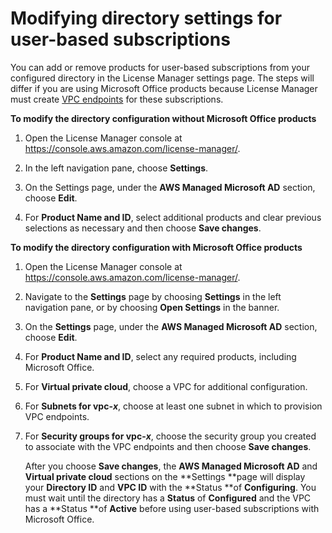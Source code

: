 # Modifying directory settings for user\-based subscriptions<a name="user-based-subscriptions-modify-ad"></a>

You can add or remove products for user\-based subscriptions from your configured directory in the License Manager settings page\. The steps will differ if you are using Microsoft Office products because License Manager must create [VPC endpoints](https://docs.aws.amazon.com/vpc/latest/privatelink/what-is-privatelink.html) for these subscriptions\.

**To modify the directory configuration without Microsoft Office products**

1. Open the License Manager console at [https://console\.aws\.amazon\.com/license\-manager/](https://console.aws.amazon.com/license-manager/)\.

1. In the left navigation pane, choose **Settings**\.

1. On the Settings page, under the **AWS Managed Microsoft AD** section, choose **Edit**\.

1. For **Product Name and ID**, select additional products and clear previous selections as necessary and then choose **Save changes**\.

**To modify the directory configuration with Microsoft Office products**

1. Open the License Manager console at [https://console\.aws\.amazon\.com/license\-manager/](https://console.aws.amazon.com/license-manager/)\.

1. Navigate to the **Settings** page by choosing **Settings** in the left navigation pane, or by choosing **Open Settings** in the banner\.

1. On the **Settings** page, under the **AWS Managed Microsoft AD** section, choose **Edit**\.

1. For **Product Name and ID**, select any required products, including Microsoft Office\.

1. For **Virtual private cloud**, choose a VPC for additional configuration\.

1. For **Subnets for vpc\-*x***, choose at least one subnet in which to provision VPC endpoints\.

1. For **Security groups for vpc\-*x***, choose the security group you created to associate with the VPC endpoints and then choose **Save changes**\.

   After you choose **Save changes**, the **AWS Managed Microsoft AD** and **Virtual private cloud** sections on the **Settings **page will display your **Directory ID** and **VPC ID** with the **Status **of **Configuring**\. You must wait until the directory has a **Status** of **Configured** and the VPC has a **Status **of **Active** before using user\-based subscriptions with Microsoft Office\.